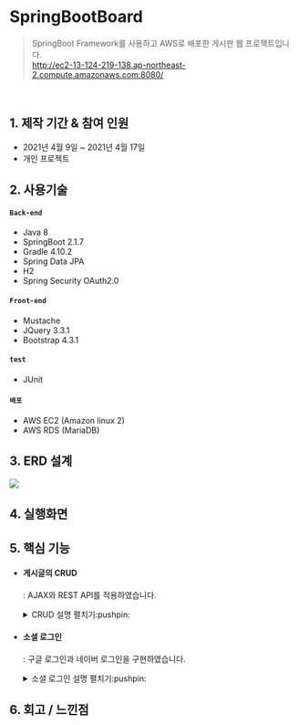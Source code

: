 # SpringBootBoard
> SpringBoot Framework를 사용하고 AWS로 배포한 게시판 웹 프로젝트입니다.   
http://ec2-13-124-219-138.ap-northeast-2.compute.amazonaws.com:8080/

<br>

## 1. 제작 기간 & 참여 인원
+ 2021년 4월 9일 ~ 2021년 4월 17일
+ 개인 프로젝트

## 2. 사용기술

#### `Back-end`
+ Java 8
+ SpringBoot 2.1.7
+ Gradle 4.10.2
+ Spring Data JPA
+ H2
+ Spring Security OAuth2.0

#### `Front-end`
+ Mustache
+ JQuery 3.3.1
+ Bootstrap 4.3.1

#### `test`
+ JUnit

#### `배포`
+ AWS EC2 (Amazon linux 2)
+ AWS RDS (MariaDB)

## 3. ERD 설계
<img src="https://user-images.githubusercontent.com/70243735/115181276-7e935480-a112-11eb-8cf6-217f7a6e571e.png">

## 4. 실행화면

## 5. 핵심 기능

+ #### 게시글의 CRUD   
  : AJAX와 REST API를 적용하였습니다.   
  <details>
  <summary> CRUD 설명 펼치기:pushpin: </summary>

  **[ 기본 구조 ]**
  <img src = "https://user-images.githubusercontent.com/70243735/115184883-b5b93400-a119-11eb-92d5-101d381bde84.png">
  
  **[ 상세 구조 ]**
  <img src = "https://user-images.githubusercontent.com/70243735/115185384-b30b0e80-a11a-11eb-9fdc-93e4612944f7.png">
  
  + **RestApiController**    
  : 데이터를 반환하는 RestController를 사용하였고, view단의 JQuery의 ajax로 데이터를 주고 받습니다.
  
  + **PostsRepository**   
  : JpaRepository를 상속 받아 CRUD 관련 메소드를 제공받습니다.
  
  + **DTO**   
    (1) PostsListResponseDto   
    (2) PostsResponseDto   
    (3) PostSaveRequestDto   
    (4) PostUpdateRequestDto   
      : Posts domain과 흡사하지만, Posts는 데이터 베이스와 맞닿는 핵심클래스입니다.   
        화면변경은 자주 일어나게되는데 이를 위해서 Entity 클래스를 변경할 수는 없으니 DTO를 따로 만들었습니다.

  </details>
  
+ #### 소셜 로그인
  : 구글 로그인과 네이버 로그인을 구현하였습니다.

  <details>
  <summary> 소셜 로그인 설명 펼치기:pushpin: </summary>
  
  **[ 기본 구조 ]**
  <img src ="https://user-images.githubusercontent.com/70243735/115184883-b5b93400-a119-11eb-92d5-101d381bde84.png">
  
  **[ 상세 구조 ]**
  <img src ="https://user-images.githubusercontent.com/70243735/115185038-0466ce00-a11a-11eb-99da-039c96d588de.png">

    + **CustomOAuth2UserService**    
      : OAuth2UserService를 구현하여 소셜 로그인 이후 가져온 사용자의 정보를 기반으로 가입, 정보수정, 세션 저장 등의 추가적인 기능을 수행합니다.    
      : 로그인 성공시 세션에 SessionUser를 저장합니다.

    + **IndexController**   
      : 세션에서 저장해둔 SessionUser를 가져옵니다.

    + **PostsRepository**   
      : JpaRepository를 상속 받아 save(), findByEmail()을 제공받습니다.

    + **DTO**   
      (1) SessionUser
        : User를 세션에 저장하기위해 User를 직렬화하는 클래스   
      (2) OAuthAttributes
        : OAuth2User의 사용자 정보를 담는 클래스
  </details>

## 6. 회고 / 느낀점

